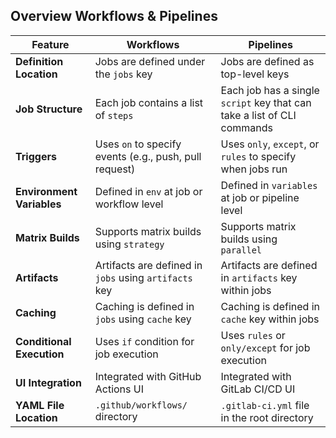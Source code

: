 ## Overview <i class="fab fa-github"></i> Workflows & <i class="fab fa-gitlab"></i>  Pipelines

| Feature                     | <i class="fab fa-github"></i> Workflows                          | <i class="fab fa-gitlab"></i>  Pipelines                          |
|-----------------------------|------------------------------------------|-------------------------------------------|
| **Definition Location**      | Jobs are defined under the `jobs` key   | Jobs are defined as top-level keys        |
| **Job Structure**           | Each job contains a list of `steps`     | Each job has a single `script` key that can take a list of CLI commands |
| **Triggers**                | Uses `on` to specify events (e.g., push, pull request) | Uses `only`, `except`, or `rules` to specify when jobs run |
| **Environment Variables**   | Defined in `env` at job or workflow level | Defined in `variables` at job or pipeline level |
| **Matrix Builds**           | Supports matrix builds using `strategy` | Supports matrix builds using `parallel` |
| **Artifacts**               | Artifacts are defined in `jobs` using `artifacts` key | Artifacts are defined in `artifacts` key within jobs |
| **Caching**                 | Caching is defined in `jobs` using `cache` key | Caching is defined in `cache` key within jobs |
| **Conditional Execution**   | Uses `if` condition for job execution    | Uses `rules` or `only/except` for job execution |
| **UI Integration**          | Integrated with GitHub Actions UI       | Integrated with GitLab CI/CD UI          |
| **YAML File Location**      | `.github/workflows/` directory           | `.gitlab-ci.yml` file in the root directory |

